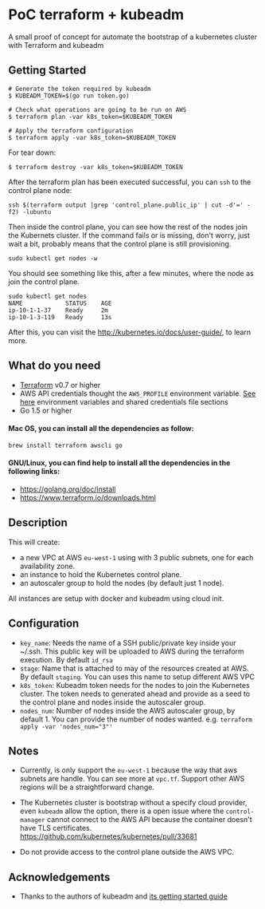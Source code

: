 # PoC terraform + kubeadm

A small proof of concept for automate the bootstrap of a kubernetes cluster with Terraform and kubeadm

## Getting Started

```shell
# Generate the token required by kubeadm
$ KUBEADM_TOKEN=$(go run token.go)

# Check what operations are going to be run on AWS
$ terraform plan -var k8s_token=$KUBEADM_TOKEN

# Apply the terraform configuration
$ terraform apply -var k8s_token=$KUBEADM_TOKEN
```

For tear down:

```shell
$ terraform destroy -var k8s_token=$KUBEADM_TOKEN
```

After the terraform plan has been executed successful, you can `ssh` to the control plane node:

```shell
ssh $(terraform output |grep 'control_plane.public_ip' | cut -d'=' -f2) -lubuntu

```

Then inside the control plane, you can see how the rest of the nodes join the Kubernets cluster. If the command fails or is missing, don't worry, just wait a bit, probably means that the control plane is still provisioning.

```
sudo kubectl get nodes -w
```

You should see something like this, after a few minutes, where the node as join the control plane.

```
sudo kubectl get nodes
NAME            STATUS    AGE
ip-10-1-1-37    Ready     2m
ip-10-1-3-119   Ready     13s
```

After this, you can visit the http://kubernetes.io/docs/user-guide/, to learn more.

## What do you need

- [Terraform](https://www.terraform.io) v0.7 or higher
- AWS API credentials thought the `AWS_PROFILE` environment variable. [See here](https://www.terraform.io/docs/providers/aws/index.html) environment variables and shared credentials file sections
- Go 1.5 or higher

#### Mac OS, you can install all the dependencies as follow:

```
brew install terraform awscli go
```

#### GNU/Linux, you can find help to install all the dependencies in the following links:

- https://golang.org/doc/install
- https://www.terraform.io/downloads.html

## Description

This will create:

- a new VPC at AWS `eu-west-1` using with 3 public subnets, one for each availability zone.
- an instance to hold the Kubernetes control plane.
- an autoscaler group to hold the nodes (by default just 1 node).

All instances are setup with docker and kubeadm using cloud init.

## Configuration

- `key_name`: Needs the name of a SSH public/private key inside your ~/.ssh. This public key will be uploaded to AWS during the terraform execution. By default `id_rsa`
- `stage`: Name that is attached to may of the resources created at AWS. By default `staging`. You can uses this name to setup different AWS VPC
- `k8s_token`: Kubeadm token needs for the nodes to join the Kubernetes cluster. The token needs to generated ahead and provide as a seed to the control plane and nodes inside the autoscaler group.
- `nodes_num`: Number of nodes inside the AWS autoscaler group, by default 1. You can provide the number of nodes wanted. e.g. `terraform apply -var 'nodes_num="3"'`

## Notes

- Currently, is only support the `eu-west-1` because the way that aws subnets are handle. You can see more at `vpc.tf`. Support other AWS regions will be a straightforward change.

- The Kubernetes cluster is bootstrap without a specify cloud provider, even `kubeadm` allow the option, there is a open issue where the `control-manager` cannot connect to the AWS API because the container doesn't have TLS certificates. https://github.com/kubernetes/kubernetes/pull/33681

- Do not provide access to the control plane outside the AWS VPC.

## Acknowledgements

* Thanks to the authors of kubeadm and [its getting started guide](http://kubernetes.io/docs/getting-started-guides/kubeadm/)

